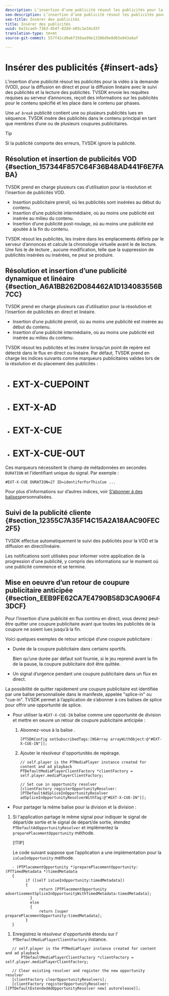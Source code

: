 ```yaml
---
description: L’insertion d’une publicité résout les publicités pour la vidéo à la demande (VOD), pour la diffusion en direct et pour la diffusion linéaire avec le suivi des publicités et la lecture des publicités. TVSDK envoie les requêtes requises au serveur d’annonces, reçoit des informations sur les publicités pour le contenu spécifié et les place dans le contenu par phases.
seo-description: L’insertion d’une publicité résout les publicités pour la vidéo à la demande (VOD), pour la diffusion en direct et pour la diffusion linéaire avec le suivi des publicités et la lecture des publicités. TVSDK envoie les requêtes requises au serveur d’annonces, reçoit des informations sur les publicités pour le contenu spécifié et les place dans le contenu par phases.
seo-title: Insérer des publicités
title: Insérer des publicités
uuid: 6e31cae5-7363-454f-82dd-e03c1e34cd3f
translation-type: tm+mt
source-git-commit: 557f42cd9a6f356aa99e13386d9e8d65e043a6af

---
```



# Insérer des publicités {#insert-ads}

L’insertion d’une publicité résout les publicités pour la vidéo à la demande (VOD), pour la diffusion en direct et pour la diffusion linéaire avec le suivi des publicités et la lecture des publicités. TVSDK envoie les requêtes requises au serveur d’annonces, reçoit des informations sur les publicités pour le contenu spécifié et les place dans le contenu par phases.

Une *`ad break`* publicité contient une ou plusieurs publicités lues en séquence. TVSDK insère des publicités dans le contenu principal en tant que membres d’une ou de plusieurs coupures publicitaires.

>[!TIP]
>
>Si la publicité comporte des erreurs, TVSDK ignore la publicité.

## Résolution et insertion de publicités VOD {#section_157344F857C64F36B48AD441F6E7FABA}

TVSDK prend en charge plusieurs cas d’utilisation pour la résolution et l’insertion de publicités VOD.

* Insertion publicitaire preroll, où les publicités sont insérées au début du contenu.
* Insertion d’une publicité intermédiaire, où au moins une publicité est insérée au milieu du contenu.
* Insertion d’une publicité post-roulage, où au moins une publicité est ajoutée à la fin du contenu.

TVSDK résout les publicités, les insère dans les emplacements définis par le serveur d’annonces et calcule la chronologie virtuelle avant le  de lecture. Une fois le de lecture , aucune modification, telle que la suppression de publicités insérées ou insérées, ne peut se produire.

## Résolution et insertion d’une publicité dynamique et linéaire {#section_A6A1BB262D084462A1D134083556B7CC}

TVSDK prend en charge plusieurs cas d’utilisation pour la résolution et l’insertion de publicités en direct et linéaire.

* Insertion d’une publicité preroll, où au moins une publicité est insérée au début du contenu.
* Insertion d’une publicité intermédiaire, où au moins une publicité est insérée au milieu du contenu.

TVSDK résout les publicités et les insère lorsqu’un point de repère est détecté dans le flux en direct ou linéaire. Par défaut, TVSDK prend en charge les indices suivants comme marqueurs publicitaires valides lors de la résolution et du placement des publicités :

* # EXT-X-CUEPOINT
* # EXT-X-AD
* # EXT-X-CUE
* # EXT-X-CUE-OUT

Ces marqueurs nécessitent le champ de métadonnées en secondes `DURATION` et l’identifiant unique du signal. Par exemple :

```
#EXT-X-CUE DURATION=27 ID=identiferForThisCue ... 
```

Pour plus d’informations sur d’autres indices, voir [S’abonner à des balises](../../tvsdk-3x-ios-prog/ios-3x-advertising/ios-3x-custom-tags-configure/ios-3x-custom-tags-subscribe.md)personnalisées.

## Suivi de la publicité cliente {#section_12355C7A35F14C15A2A18AAC90FEC2F5}

TVSDK effectue automatiquement le suivi des publicités pour la VOD et la diffusion en direct/linéaire.

Les notifications sont utilisées pour informer votre application de la progression d&#39;une publicité, y compris des informations sur le moment où une publicité commence et se termine.

## Mise en oeuvre d’un retour de coupure publicitaire anticipée {#section_EEB9FE62CA7E4790B58D3CA906F43DCF}

Pour l’insertion d’une publicité en flux continu en direct, vous devrez peut-être quitter une coupure publicitaire avant que toutes les publicités de la coupure ne soient lues jusqu’à la fin.

Voici quelques exemples de retour anticipé d’une coupure publicitaire :

* Durée de la coupure publicitaire dans certains sportifs.

   Bien qu’une durée par défaut soit fournie, si le jeu reprend avant la fin de la pause, la coupure publicitaire doit être quittée.
* Un signal d’urgence pendant une coupure publicitaire dans un flux en direct.

La possibilité de quitter rapidement une coupure publicitaire est identifiée par une balise personnalisée dans le manifeste, appelée &quot;splice-in&quot; ou &quot;cue-in&quot;. TVSDK permet à l’application de s’abonner à ces balises de splice pour offrir une opportunité de splice.

* Pour utiliser la `#EXT-X-CUE-IN` balise comme une opportunité de division et mettre en oeuvre un retour de coupure publicitaire anticipée :

   1. Abonnez-vous à la balise .

      ```
      [PTSDKConfig setSubscribedTags:[NSArray arrayWithObject:@"#EXT-X-CUE-IN"]];
      ```

   1. Ajouter le résolveur d&#39;opportunités de repérage.

      ```
      // self.player is the PTMediaPlayer instance created for content and ad playback 
      PTDefaultMediaPlayerClientFactory *clientFactory = self.player.mediaPlayerClientFactory; 
      
      // Set cue in opportunity resolver 
      [clientFactory registerOpportunityResolver:[PTDefaultAdSpliceInOpportunityResolver adSpliceInOpportunityResolverWithTag:@"#EXT-X-CUE-IN"]];
      ```

* Pour partager la même balise pour la division et la division :

1. Si l&#39;application partage le même signal pour indiquer le signal de départ/de sortie et le signal de départ/de sortie, étendez `PTDefaultAdOpportunityResolver` et implémentez la `preparePlacementOpportunity` méthode.

   [!TIP]

   Le code suivant suppose que l’application a une implémentation pour la `isCueInOpportunity` méthode.

```
   - (PTPlacementOpportunity *)preparePlacementOpportunity:(PTTimedMetadata *)timedMetadata 
   { 
         if ([self isCueInOpportunity:timedMetadata]) 
         { 
               return [PTPlacementOpportunity advertisementSpliceInOpportunityWithTimedMetadata:timedMetadata]; 
           } 
           else 
           { 
               return [super preparePlacementOpportunity:timedMetadata]; 
         } 
   }
```

1. Enregistrez le résolveur d&#39;opportunité étendu sur l&#39; `PTDefaultMediaPlayerClientFactory` instance.

```
   // self.player is the PTMediaPlayer instance created for content and ad playback 
       PTDefaultMediaPlayerClientFactory *clientFactory = self.player.mediaPlayerClientFactory; 
             
   // Clear existing resolver and register the new opportunity resolver 
   [clientFactory clearOpportunityResolvers]; 
   [clientFactory registerOpportunityResolver:[[PTDefaultExtendedAdOpportunityResolver new] autorelease]];
```
